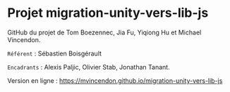 # Projet migration-unity-vers-lib-js
GitHub du projet de Tom Boezennec, Jia Fu, Yiqiong Hu et Michael Vincendon.

```Référent``` : Sébastien Boisgérault

```Encadrants``` : Alexis Paljic, Olivier Stab, Jonathan Tanant.

Version en ligne : https://mvincendon.github.io/migration-unity-vers-lib-js

